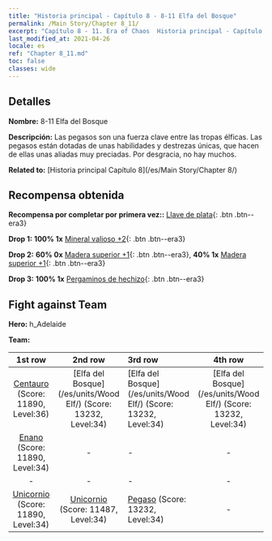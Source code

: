 ```yaml
---
title: "Historia principal - Capítulo 8 - 8-11 Elfa del Bosque"
permalink: /Main Story/Chapter 8_11/
excerpt: "Capítulo 8 - 11. Era of Chaos  Historia principal - Capítulo 8_11. 8-11 Elfa del Bosque"
last_modified_at: 2021-04-26
locale: es
ref: "Chapter 8_11.md"
toc: false
classes: wide
---
```


## Detalles

 **Nombre:** 8-11 Elfa del Bosque

 **Descripción:** Las pegasos son una fuerza clave entre las tropas élficas. Las pegasos están dotadas de unas habilidades y destrezas únicas, que hacen de ellas unas aliadas muy preciadas. Por desgracia, no hay muchos.

 **Related to:** [Historia principal Capítulo 8](/es/Main Story/Chapter 8/)

## Recompensa obtenida

 **Recompensa por completar por primera vez::** [Llave de plata](/ItemsES/con_693/){: .btn .btn--era3}

 **Drop 1:** **100% 1x** [Mineral valioso +2](/ItemsES/mat_26/){: .btn .btn--era3}

 **Drop 2:** **60% 0x** [Madera superior +1](/ItemsES/mat_20/){: .btn .btn--era3}, **40% 1x** [Madera superior +1](/ItemsES/mat_20/){: .btn .btn--era3}

 **Drop 3:** **100% 1x** [Pergaminos de hechizo](/ItemsES/con_694/){: .btn .btn--era3}


## Fight against Team
 **Hero:** h_Adelaide

 **Team:**


  | 1st row | 2nd row | 3rd row | 4th row |
  |:----:|:----:|:----|:----:|
  | [Centauro](/es/units/Centaur/) (Score: 11890, Level:36)  | [Elfa del Bosque](/es/units/Wood Elf/) (Score: 13232, Level:34)  | [Elfa del Bosque](/es/units/Wood Elf/) (Score: 13232, Level:34)  | [Elfa del Bosque](/es/units/Wood Elf/) (Score: 13232, Level:34)  |
  | [Enano](/es/units/Dwarf/) (Score: 11890, Level:34)  | - | - | - |
  | - | - | - | - |
  | [Unicornio](/es/units/Unicorn/) (Score: 11890, Level:34)  | [Unicornio](/es/units/Unicorn/) (Score: 11487, Level:34)  | [Pegaso](/es/units/Pegasus/) (Score: 13232, Level:34)  | - |


